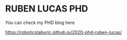 # RUBEN LUCAS PHD

You can check my PHD blog here

https://roboticslaburjc.github.io/2020-phd-ruben-lucas/

